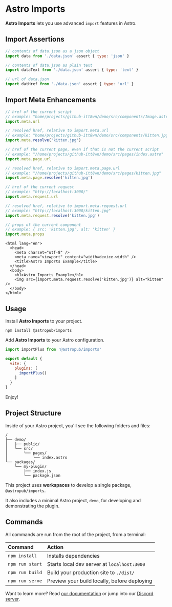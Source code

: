 # Astro Imports

**Astro Imports** lets you use advanced `import` features in Astro.

## Import Assertions

```js
// contents of data.json as a json object
import data from './data.json' assert { type: 'json' }

// contents of data.json as plain text
import dataText from './data.json' assert { type: 'text' }

// url of data.json
import datHref from './data.json' assert { type: 'url' }
```

## Import Meta Enhancements

```js
// href of the current script
// example: "home/projects/github-itt8wn/demo/src/components/Image.astro"
import.meta.url

// resolved href, relative to import.meta.url
// example: "home/projects/github-itt8wn/demo/src/components/kitten.jpg"
import.meta.resolve('kitten.jpg')

// href of the current page, even if that is not the current script
// example: "/home/projects/github-itt8wn/demo/src/pages/index.astro"
import.meta.page.url

// resolved href, relative to import.meta.page.url
// example: "/home/projects/github-itt8wn/demo/src/pages/kitten.jpg"
import.meta.page.resolve('kitten.jpg')

// href of the current request
// example: "http://localhost:3000/"
import.meta.request.url

// resolved href, relative to import.meta.request.url
// example: "http://localhost:3000/kitten.jpg"
import.meta.request.resolve('kitten.jpg')

// props of the current component
// example: { src: 'kitten.jpg', alt: 'kitten' }
import.meta.props
```

```astro
<html lang="en">
  <head>
    <meta charset="utf-8" />
    <meta name="viewport" content="width=device-width" />
    <title>Astro Imports Example</title>
  </head>
  <body>
    <h1>Astro Imports Example</h1>
    <img src={import.meta.request.resolve('kitten.jpg')} alt="kitten" />
  </body>
</html>
```

## Usage

Install **Astro Imports** to your project.

```shell
npm install @astropub/imports
```

Add **Astro Imports** to your Astro configuration.

```js
import importPlus from '@astropub/imports'

export default {
  vite: {
    plugins: [
      importPlus()
    ]
  }
}
```

Enjoy!

## Project Structure

Inside of your Astro project, you'll see the following folders and files:

```plaintext
/
├── demo/
│   ├── public/
│   └── src/
│       └── pages/
│           └── index.astro
└── packages/
    └── my-plugin/
        ├── index.js
        └── package.json
```

This project uses **workspaces** to develop a single package, `@astropub/imports`.

It also includes a minimal Astro project, `demo`, for developing and demonstrating the plugin.



## Commands

All commands are run from the root of the project, from a terminal:

| Command         | Action                                       |
|:----------------|:---------------------------------------------|
| `npm install`   | Installs dependencies                        |
| `npm run start` | Starts local dev server at `localhost:3000`  |
| `npm run build` | Build your production site to `./dist/`      |
| `npm run serve` | Preview your build locally, before deploying |

Want to learn more?
Read [our documentation][docs-url] or jump into our [Discord server][chat-url].



[chat-url]: https://astro.build/chat
[docs-url]: https://github.com/withastro/astro
[open-img]: https://developer.stackblitz.com/img/open_in_stackblitz.svg
[open-url]: https://stackblitz.com/github/withastro/astro/tree/latest/examples/plugin
